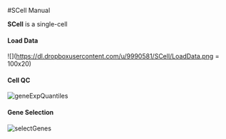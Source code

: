 #SCell Manual

**SCell** is a single-cell 

#### Load Data
![](https://dl.dropboxusercontent.com/u/9990581/SCell/LoadData.png = 100x20)

#### Cell QC
![geneExpQuantiles]

#### Gene Selection
![selectGenes]

[geneExpQuantiles]: https://dl.dropboxusercontent.com/u/9990581/SCell/GeneExpressionQuantiles.png

[selectGenes]: https://dl.dropboxusercontent.com/u/9990581/SCell/SelectGenes.png
